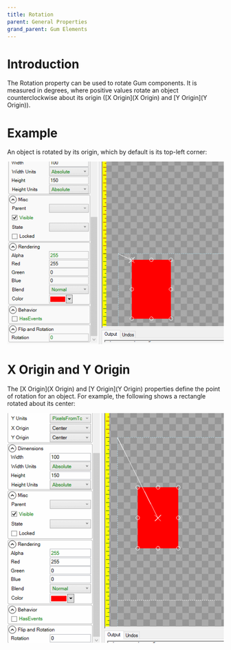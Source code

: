 ```yaml
---
title: Rotation
parent: General Properties
grand_parent: Gum Elements
---
```



# Introduction

The Rotation property can be used to rotate Gum components. It is measured in degrees, where positive values rotate an object counterclockwise about its origin ([X Origin](X Origin) and [Y Origin](Y Origin)).

# Example

An object is rotated by its origin, which by default is its top-left corner:

![](GumRotation.gif)

# X Origin and Y Origin

The [X Origin](X Origin) and [Y Origin](Y Origin) properties define the point of rotation for an object. For example, the following shows a rectangle rotated about its center:

![](RotateByCenter.gif)